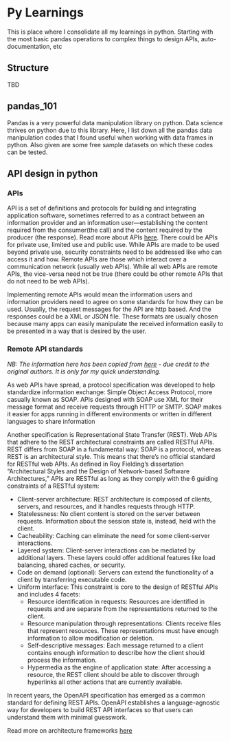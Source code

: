 # Py Learnings
This is place where I consolidate all my learnings in python. Starting with the most basic pandas operations to complex things to design APIs, auto-documentation, etc

## Structure 

TBD

## pandas_101
Pandas is a very powerful data manipulation library on python. Data science thrives on python due to this library. Here, I list down all the pandas data manipulation codes that I found useful when working with data frames in python. Also given are some free sample datasets on which these codes can be tested. 

## API design in python

### APIs

API is a set of definitions and protocols for building and integrating application software, sometimes referred to as a contract between an information provider and an information user—establishing the content required from the consumer(the call) and the content required by the producer (the response). Read more about APIs [here](https://www.redhat.com/en/topics/api/what-are-application-programming-interfaces). There could be APIs for private use, limited use and public use. While APIs are made to be used beyond private use, security constraints need to be addressed like who can access it and how. Remote APIs are those which interact over a communication network (usually web APIs). While all web APIs are remote APIs, the vice-versa need not be true (there could be other remote APIs that do not need to be web APIs). 

Implementing remote APIs would mean the information users and information providers need to agree on some standards for how they can be used. Usually, the request messages for the API are http based. And the responses could be a XML or JSON file. These formats are usually chosen because many apps can easily manipulate the received information easily to be presented in a way that is desired by the user. 

### Remote API standards
*NB: The information here has been copied from [here](https://www.redhat.com/en/topics/api/what-are-application-programming-interfaces#soap-vs-rest) - due credit to the original authors. It is only for my quick understanding.*

As web APIs have spread, a protocol specification was developed to help standardize information exchange: Simple Object Access Protocol, more casually known as SOAP. APIs designed with SOAP use XML for their message format and receive requests through HTTP or SMTP. SOAP makes it easier for apps running in different environments or written in different languages to share information

Another specification is Representational State Transfer (REST). Web APIs that adhere to the REST architectural constraints are called RESTful APIs. REST differs from SOAP in a fundamental way: SOAP is a protocol, whereas REST is an architectural style. This means that there’s no official standard for RESTful web APIs. As defined in Roy Fielding’s dissertation “Architectural Styles and the Design of Network-based Software Architectures,” APIs are RESTful as long as they comply with the 6 guiding constraints of a RESTful system:

- Client-server architecture: REST architecture is composed of clients, servers, and resources, and it handles requests through HTTP.
- Statelessness: No client content is stored on the server between requests. Information about the session state is, instead, held with the client.
- Cacheability: Caching can eliminate the need for some client-server interactions.
- Layered system: Client-server interactions can be mediated by additional layers. These layers could offer additional features like load balancing, shared caches, or security.
- Code on demand (optional): Servers can extend the functionality of a client by transferring executable code.
- Uniform interface: This constraint is core to the design of RESTful APIs and includes 4 facets:
  - Resource identification in requests: Resources are identified in requests and are separate from the representations returned to the client.
  - Resource manipulation through representations: Clients receive files that represent resources. These representations must have enough information to allow modification or deletion.
  - Self-descriptive messages: Each message returned to a client contains enough information to describe how the client should process the information.
  - Hypermedia as the engine of application state: After accessing a resource, the REST client should be able to discover through hyperlinks all other actions that are currently available.

In recent years, the OpenAPI specification has emerged as a common standard for defining REST APIs. OpenAPI establishes a language-agnostic way for developers to build REST API interfaces so that users can understand them with minimal guesswork. 

Read more on architecture frameworks [here](https://www.redhat.com/en/topics/api/what-are-application-programming-interfaces#soas-vs-microservices)


